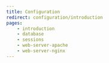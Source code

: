 ```yaml
---
title: Configuration
redirect: configuration/introduction
pages:
    - introduction
    - database
    - sessions
    - web-server-apache
    - web-server-nginx
---
```

